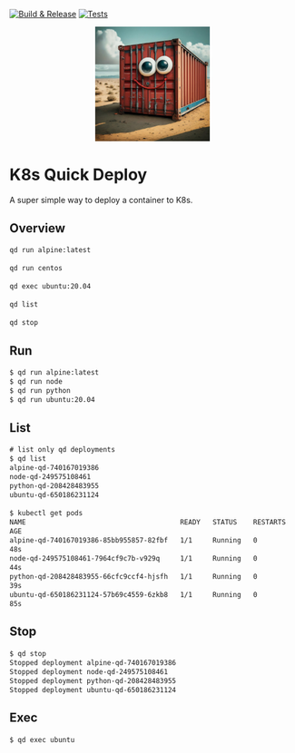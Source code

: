 [![Build & Release](https://github.com/kg6zjl/qd/actions/workflows/goreleaser.yml/badge.svg)](https://github.com/kg6zjl/qd/actions/workflows/goreleaser.yml) [![Tests](https://github.com/kg6zjl/qd/actions/workflows/lint-and-check.yml/badge.svg)](https://github.com/kg6zjl/qd/actions/workflows/lint-and-check.yml)

<p align="center">
  <img src="images/qd.jpg?raw=true" alt="Happy Containers" width="40%">
</p>

# K8s Quick Deploy
A super simple way to deploy a container to K8s.

## Overview
```
qd run alpine:latest

qd run centos

qd exec ubuntu:20.04

qd list

qd stop
```

## Run
```
$ qd run alpine:latest
$ qd run node
$ qd run python
$ qd run ubuntu:20.04
```

## List
```
# list only qd deployments 
$ qd list
alpine-qd-740167019386
node-qd-249575108461
python-qd-208428483955
ubuntu-qd-650186231124

$ kubectl get pods
NAME                                      READY   STATUS    RESTARTS   AGE
alpine-qd-740167019386-85bb955857-82fbf   1/1     Running   0          48s
node-qd-249575108461-7964cf9c7b-v929q     1/1     Running   0          44s
python-qd-208428483955-66cfc9ccf4-hjsfh   1/1     Running   0          39s
ubuntu-qd-650186231124-57b69c4559-6zkb8   1/1     Running   0          85s
```

## Stop
```
$ qd stop
Stopped deployment alpine-qd-740167019386
Stopped deployment node-qd-249575108461
Stopped deployment python-qd-208428483955
Stopped deployment ubuntu-qd-650186231124
```

## Exec
```
$ qd exec ubuntu
```